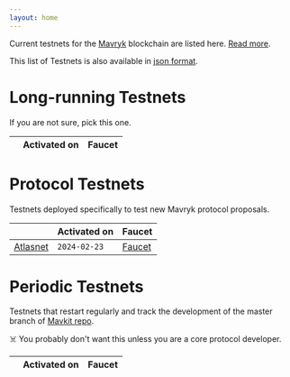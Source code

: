 ```yaml
---
layout: home
---
```


Current testnets for the [Mavryk](https://mavryk.org) blockchain are listed here. [Read more](about/).

This list of Testnets is also available in [json format](https://testnets.mavryk.network/teztnets.json).

# Long-running Testnets

If you are not sure, pick this one.

| | Activated on | Faucet |
|-------|---------------------|--|



# Protocol Testnets

Testnets deployed specifically to test new Mavryk protocol proposals.

| | Activated on | Faucet |
|-------|---------------------|--|
| [Atlasnet](/atlasnet-about) | `2024-02-23` | [Faucet](https://atlasnet.faucet.mavryk.network) |



# Periodic Testnets

Testnets that restart regularly and track the development of the master branch of [Mavkit repo](https://gitlab.com/mavryk-network/mavryk-protocol/).
 
☠️ You probably don't want this unless you are a core protocol developer.

| | Activated on | Faucet |
|-------|---------------------|--|



